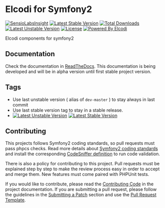 Elcodi for Symfony2
=====
[![SensioLabsInsight](https://insight.sensiolabs.com/projects/6aaa1c45-e569-4f31-8344-6aab899ed083/mini.png)](https://insight.sensiolabs.com/projects/6aaa1c45-e569-4f31-8344-6aab899ed083)
[![Latest Stable Version](https://poser.pugx.org/elcodi/elcodi/v/stable.png)](https://packagist.org/packages/elcodi/elcodi)
[![Total Downloads](https://poser.pugx.org/elcodi/elcodi/downloads.png)](https://packagist.org/packages/elcodi/elcodi)
[![Latest Unstable Version](https://poser.pugx.org/elcodi/elcodi/v/unstable.png)](https://packagist.org/packages/elcodi/elcodi)
[![License](https://poser.pugx.org/elcodi/elcodi/license.png)](https://packagist.org/packages/elcodi/elcodi)
[![Powered By Elcodi](http://elcodi.io/static/elcodi.badge.png)](http://github.com/elcodi)

Elcodi components for symfony2

Documentation
-------------

Check the documentation in [ReadTheDocs](http://elcodi.readthedocs.org/).
This documentation is being developed and will be in alpha version until first
stable project version.


Tags
----

* Use last unstable version ( alias of `dev-master` ) to stay always in last commit
* Use last stable version tag to stay in a stable release.
* [![Latest Unstable Version](https://poser.pugx.org/elcodi/elcodi/v/unstable.png)](https://packagist.org/packages/elcodi/elcodi)  [![Latest Stable Version](https://poser.pugx.org/elcodi/elcodi/v/stable.png)](https://packagist.org/packages/elcodi/elcodi)



Contributing
------------

This projects follows Symfony2 coding standards, so pull requests must pass phpcs
checks. Read more details about
[Symfony2 coding standards](http://symfony.com/doc/current/contributing/code/standards.html)
and install the corresponding [CodeSniffer definition](https://github.com/opensky/Symfony2-coding-standard) 
to run code validation.

There is also a policy for contributing to this project. Pull requests must
be explained step by step to make the review process easy in order to
accept and merge them. New features must come paired with PHPUnit tests.

If you would like to contribute, please read the [Contributing Code][1] in the project
documentation. If you are submitting a pull request, please follow the guidelines
in the [Submitting a Patch][2] section and use the [Pull Request Template][3].


[1]: http://symfony.com/doc/current/contributing/code/index.html
[2]: http://symfony.com/doc/current/contributing/code/patches.html#check-list
[3]: http://symfony.com/doc/current/contributing/code/patches.html#make-a-pull-request
